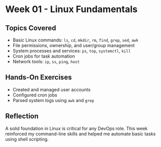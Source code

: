 # Week 01 - Linux Fundamentals

## Topics Covered
- Basic Linux commands: `ls`, `cd`, `mkdir`, `rm`, `find`, `grep`, `sed`, `awk`
- File permissions, ownership, and user/group management
- System processes and services: `ps`, `top`, `systemctl`, `kill`
- Cron jobs for task automation
- Network tools: `ip`, `ss`, `ping`, `host`

## Hands-On Exercises
- Created and managed user accounts
- Configured cron jobs
- Parsed system logs using `awk` and `grep`

## Reflection
A solid foundation in Linux is critical for any DevOps role. This week reinforced my command-line skills and helped me automate basic tasks using shell scripting.

